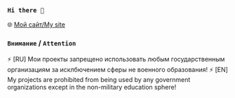 ### `Hi there 👋`

🌐 [Мой сайт/My site](https://nyadev.xyz/)

### `Внимание` / `Attention`

⚡ [RU] Мои проекты запрещено использовать любым государственным организациям за исклбючением сферы не военного образования!
⚡ [EN] My projects are prohibited from being used by any government organizations except in the non-military education sphere!

<!--
Here are some ideas to get you started:

- 🔭 I’m currently working on ...
- 🌱 I’m currently learning ...
- 👯 I’m looking to collaborate on ...
- 🤔 I’m looking for help with ...
- 💬 Ask me about ...
- 📫 How to reach me: ...
- 😄 Pronouns: ...
- ⚡ Fun fact: ...
-->
